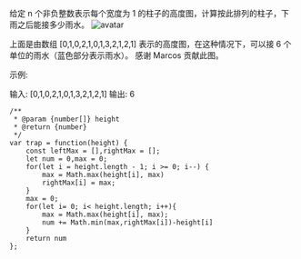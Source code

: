 给定 n 个非负整数表示每个宽度为 1 的柱子的高度图，计算按此排列的柱子，下雨之后能接多少雨水。
![avatar](https://assets.leetcode-cn.com/aliyun-lc-upload/uploads/2018/10/22/rainwatertrap.png)

上面是由数组 [0,1,0,2,1,0,1,3,2,1,2,1] 表示的高度图，在这种情况下，可以接 6 个单位的雨水（蓝色部分表示雨水）。 感谢 Marcos 贡献此图。

示例:

输入: [0,1,0,2,1,0,1,3,2,1,2,1]
输出: 6
```
/**
 * @param {number[]} height
 * @return {number}
 */
var trap = function(height) {
    const leftMax = [],rightMax = [];
    let num = 0,max = 0;
    for(let i = height.length - 1; i >= 0; i--) {
        max = Math.max(height[i], max)
        rightMax[i] = max;
    }
    max = 0;
    for(let i= 0; i< height.length; i++){
        max = Math.max(height[i], max);
        num += Math.min(max,rightMax[i])-height[i]
    }
    return num    
};
```
